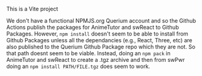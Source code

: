 This is a Vite project

We don't have a functional NPMJS.org Querium account and so the Github Actions publish the packages for AnimeTutor and swReact to Github Packages. However, `npm install` doesn't seem to be able to install from Github Packages unless all the dependancies (e.g., React, Three, etc) are also published to the Querium Github Package repo which they are not. So that path doesnt seem to be viable. Instead, doing an `npm pack` in AnimeTutor and swReact to create a .tgz archive and then from swPwr doing an `npm install PATH/FILE.tgz` does seem to work.
